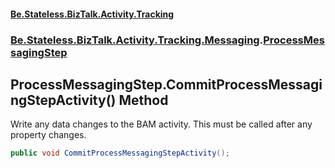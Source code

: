 #### [Be.Stateless.BizTalk.Activity.Tracking](README.md 'README')
### [Be.Stateless.BizTalk.Activity.Tracking.Messaging](Be.Stateless.BizTalk.Activity.Tracking.Messaging.md 'Be.Stateless.BizTalk.Activity.Tracking.Messaging').[ProcessMessagingStep](ProcessMessagingStep.md 'Be.Stateless.BizTalk.Activity.Tracking.Messaging.ProcessMessagingStep')

## ProcessMessagingStep.CommitProcessMessagingStepActivity() Method

Write any data changes to the BAM activity. This must be called after any property changes.

```csharp
public void CommitProcessMessagingStepActivity();
```